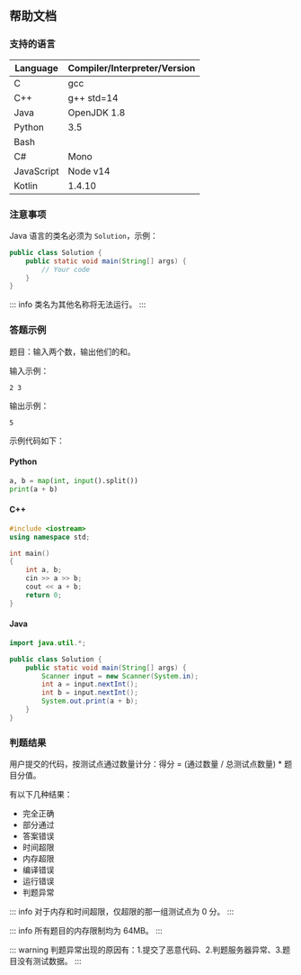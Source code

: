 ## 帮助文档

### 支持的语言

Language        | Compiler/Interpreter/Version
----------------|-------------------------------
C               | gcc
C++             | g++ std=14
Java            | OpenJDK 1.8
Python          | 3.5
Bash            |
C#              | Mono
JavaScript      | Node v14
Kotlin          | 1.4.10

### 注意事项

Java 语言的类名必须为 `Solution`，示例：

```java
public class Solution {
    public static void main(String[] args) {
        // Your code
    }
}
```

::: info
类名为其他名称将无法运行。
:::

### 答题示例

题目：输入两个数，输出他们的和。

输入示例：

```
2 3
```

输出示例：

```
5
```

示例代码如下：

#### Python

```python
a, b = map(int, input().split())
print(a + b)
```

#### C++

```c++
#include <iostream>
using namespace std;

int main()
{
    int a, b;
    cin >> a >> b;
    cout << a + b;
    return 0;
}
```

#### Java

```java
import java.util.*;

public class Solution {
    public static void main(String[] args) {
        Scanner input = new Scanner(System.in);
        int a = input.nextInt();
        int b = input.nextInt();
        System.out.print(a + b);
    }
}
```

### 判题结果

用户提交的代码，按测试点通过数量计分：得分 = (通过数量 / 总测试点数量) * 题目分值。

有以下几种结果：

- 完全正确
- 部分通过
- 答案错误
- 时间超限
- 内存超限
- 编译错误
- 运行错误
- 判题异常

::: info
对于内存和时间超限，仅超限的那一组测试点为 0 分。
:::

::: info
所有题目的内存限制均为 64MB。
:::

::: warning
判题异常出现的原因有：1.提交了恶意代码、2.判题服务器异常、3.题目没有测试数据。
:::